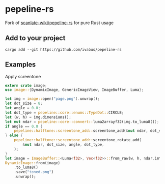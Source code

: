 # pepeline-rs

Fork of [scanlate-wiki/pepeline-rs](https://github.com/scanlate-wiki/pipeline-rs) for pure Rust usage

## Add to your project

```
cargo add --git https://github.com/ivabus/pepeline-rs
```

## Examples

Apply screentone

```rust
extern crate image;
use image::{DynamicImage, GenericImageView, ImageBuffer, Luma};

let img = image::open("page.png").unwrap();
let dot_size = 8;
let angle = 0.0;
let dot_type = pepeline::core::enums::TypeDot::CIRCLE;
let (w, h) = img.dimensions();
let mut ndar = pepeline::core::convert::luma2arrayf32(img.to_luma8());
if angle == 0.0 {
    pepeline::halftone::screentone_add::screentone_add(&mut ndar, dot_size, dot_type);
} else {
    pepeline::halftone::screentone_add::screentone_rotate_add(
        &mut ndar, dot_size, angle, dot_type,
    );
}
let image = ImageBuffer::<Luma<f32>, Vec<f32>>::from_raw(w, h, ndar.into_raw_vec()).unwrap();
DynamicImage::from(image)
    .to_luma8()
    .save("toned.png")
    .unwrap();
```